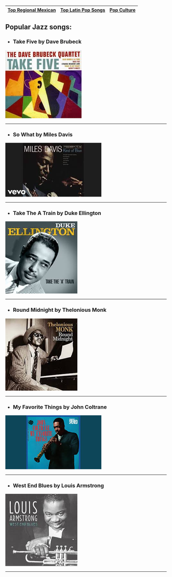 | [ Top Regional Mexican](popRegionalMX.md) | [ Top Latin Pop Songs](popLatinPop.md) | [Pop Culture](pop-culture.md) |
| --------- | -------- | -------- |


## Popular Jazz songs:
- ### Take Five by Dave Brubeck
[![Watch the video](take5pop.jpeg)](https://www.google.com/url?sa=t&source=web&rct=j&opi=89978449&url=https://www.youtube.com/watch%3Fv%3DvmDDOFXSgAs&ved=2ahUKEwivtsaig-yIAxUND1kFHYepATkQ78AJegQIFhAB&usg=AOvVaw06Na10NQdwgTy_wEUk1pyi)

---

- ### So What by Miles Davis
[![Watch the video](sowhatpop.jpeg)](https://www.google.com/url?sa=t&source=web&rct=j&opi=89978449&url=https://www.youtube.com/watch%3Fv%3DylXk1LBvIqU&ved=2ahUKEwjDlIGyg-yIAxXoEFkFHUpUAxsQ78AJegQIFxAB&usg=AOvVaw18FeANGgGBtjCfbbw3Ps9O)

---

- ### Take The A Train by Duke Ellington
[![Watch the video](takethea.jpeg)](https://www.google.com/url?sa=t&source=web&rct=j&opi=89978449&url=https://www.youtube.com/watch%3Fv%3Dcb2w2m1JmCY&ved=2ahUKEwjeitzNg-yIAxUOD1kFHaVgHvEQ78AJegQIFRAB&usg=AOvVaw0hUkDjOY6D-Qri0mq0TaJE)

---

- ### Round Midnight by Thelonious Monk
[![Watch the video](roundmidnight.jpeg)](https://www.google.com/url?sa=t&source=web&rct=j&opi=89978449&url=https://www.youtube.com/watch%3Fv%3Dzre0u5XyNfY&ved=2ahUKEwjBlK3og-yIAxVmE1kFHbQuG2AQ78AJegQIGBAB&usg=AOvVaw3WmLzwsaIbBS0cHalpaHRU)

---

- ### My Favorite Things by John Coltrane
[![Watch the video](myfav.jpeg)](https://www.google.com/url?sa=t&source=web&rct=j&opi=89978449&url=https://www.youtube.com/watch%3Fv%3DrqpriUFsMQQ&ved=2ahUKEwitvd3tg-yIAxWQMVkFHSWHJD0Q78AJegQIFhAB&usg=AOvVaw2JtqL2ho-czmyP74mKI65R)

---

- ### West End Blues by Louis Armstrong
[![Watch the video](westend.jpeg)](https://www.google.com/url?sa=t&source=web&rct=j&opi=89978449&url=https://www.youtube.com/watch%3Fv%3D4WPCBieSESI&ved=2ahUKEwjPma2DhOyIAxUcEmIAHSyVOJQQ78AJegQIEhAB&usg=AOvVaw2W5F8-KOH9DU3xT_P3kQRR)

---
